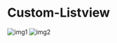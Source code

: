 # Custom-Listview
![img1](https://user-images.githubusercontent.com/87475295/133657991-b6b3634f-354d-4887-b8ad-d14201fdf672.jpeg)
![img2](https://user-images.githubusercontent.com/87475295/133658010-36e96f15-32eb-426f-adfb-b2ce35f3721e.jpeg)
